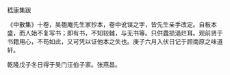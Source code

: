 嵇康集跋

  

《中散集》十卷，吴匏庵先生家抄本，卷中讹误之字，皆先生亲手改定。自板本盛，而人始不复写书；即有书，不知较雠，与无书等。只供蠹损浥烂耳。观前贤于书籍用心，不苟如此，又可凭以证他本之失也。庚子六月入伏日记于顾南原之味道轩。

乾隆戊子冬日得于吴门汪伯子家。张燕昌。